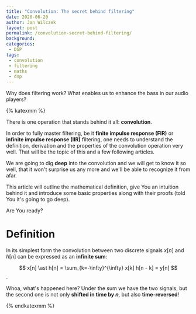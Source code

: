 ```yaml
---
title: "Convolution: The secret behind filtering"
date: 2020-06-20
author: Jan Wilczek
layout: post
permalink: /convolution-secret-behind-filtering/
background:
categories:
 - DSP
tags:
 - convolution
 - filtering
 - maths
 - dsp
---
```

Why does filtering work? What enables us to enhance the bass in our audio players?

{% katexmm %}

There is one operation that stands behind it all: **convolution**.

In order to fully master filtering, be it **finite impulse response (FIR)** or **infinite impulse response (IIR)** filtering, one needs to understand the definition, derivation and the properties of the convolution operation very well. That will be the topic of this and a few following articles.

We are going to dig **deep** into the convolution and we will get to know it so well, that it won't surprise us any more and we'll be able to recognize it from afar.

This article will outline the mathematical definition, give You an intuition behind it and introduce some basic properties along with their proofs (told You it's going to go deep).

Are You ready?

# Definition

In its simplest form the convolution between two discrete signals $x[n]$ and $h[n]$ can be expressed as an **infinite sum**:

$$ x[n] \ast h[n] = \sum_{k=-\infty}^{\infty} x[k] h[n - k] = y[n] $$.

Whoa, what's happened here? Under the sum we have the two signals, but the second one is not only **shifted in time by $n$**, but also **time-reversed**!

{% endkatexmm %}